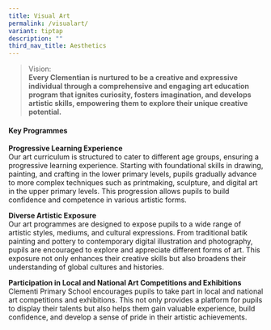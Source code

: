 ```yaml
---
title: Visual Art
permalink: /visualart/
variant: tiptap
description: ""
third_nav_title: Aesthetics
---
```

<blockquote>
<p>Vision:
<br><strong>Every Clementian is nurtured to be a creative and expressive individual through a comprehensive and engaging art education program that ignites curiosity, fosters imagination, and develops artistic skills, empowering them to explore their unique creative potential.</strong>
</p>
</blockquote>
<h4><strong>Key Programmes</strong></h4>
<p><strong>Progressive Learning Experience</strong>
<br>Our art curriculum is structured to cater to different age groups, ensuring
a progressive learning experience. Starting with foundational skills in
drawing, painting, and crafting in the lower primary levels, pupils gradually
advance to more complex techniques such as printmaking, sculpture, and
digital art in the upper primary levels. This progression allows pupils
to build confidence and competence in various artistic forms.</p>
<p><strong>Diverse Artistic Exposure</strong>
<br>Our art programmes are designed to expose pupils to a wide range of artistic
styles, mediums, and cultural expressions. From traditional batik painting
and pottery to contemporary digital illustration and photography, pupils
are encouraged to explore and appreciate different forms of art. This exposure
not only enhances their creative skills but also broadens their understanding
of global cultures and histories.</p>
<p><strong>Participation in Local and National Art Competitions and Exhibitions </strong>
<br>Clementi Primary School encourages pupils to take part in local and national
art competitions and exhibitions. This not only provides a platform for
pupils to display their talents but also helps them gain valuable experience,
build confidence, and develop a sense of pride in their artistic achievements.</p>
